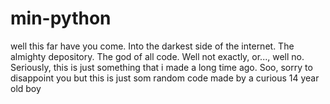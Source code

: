 # min-python
well this far have you come. Into the darkest side of the internet. The almighty depository. The god of all code. 
Well not exactly, or..., well no. Seriously, this is just something that i made a long time ago.
Soo, sorry to disappoint you but this is just som random code made by a curious 14 year old boy
